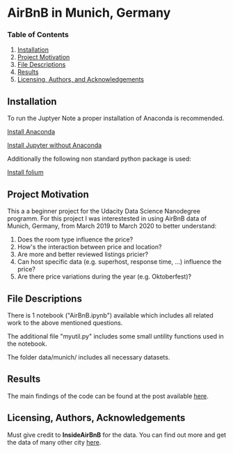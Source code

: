 # AirBnB in Munich, Germany

### Table of Contents

1. [Installation](#installation)
2. [Project Motivation](#motivation)
3. [File Descriptions](#files)
4. [Results](#results)
5. [Licensing, Authors, and Acknowledgements](#licensing)

## Installation <a name="installation"></a>

To run the Juptyer Note a proper installation of Anaconda is recommended.

[Install Anaconda](https://www.anaconda.com/products/individual#Downloads)

[Install Jupyter without Anaconda](https://jupyter.org/install)

Additionally the following non standard python package is used:

[Install folium](https://python-visualization.github.io/folium/installing.html#installation)


## Project Motivation<a name="motivation"></a>

This a a beginner project for the Udacity Data Science Nanodegree programm. For this project I was interestested in using AirBnB data of Munich, Germany, from March 2019 to March 2020 to better understand:

1. Does the room type influence the price?
2. How's the interaction between price and location?
3. Are more and better reviewed listings pricier?
4. Can host specific data (e.g. superhost, response time, ...) influence the price?
5. Are there price variations during the year (e.g. Oktoberfest)?


## File Descriptions <a name="files"></a>

There is 1 notebook ("AirBnB.ipynb") available which includes all related work to the above mentioned questions. 

The additional file "myutil.py" includes some small untility functions used in the notebook.

The folder data/munich/ includes all necessary datasets.


## Results<a name="results"></a>

The main findings of the code can be found at the post available [here](https://lethiess.medium.com/discovering-munichs-airbnb-situation-4dd00c0f3e23).

## Licensing, Authors, Acknowledgements<a name="licensing"></a>

Must give credit to **InsideAirBnB** for the data. You can find out more and get the data of many other city [here](http://insideairbnb.com/get-the-data.html).

